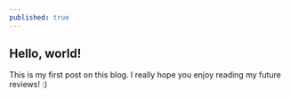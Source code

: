 ```yaml
---
published: true
---
```

## Hello, world!

This is my first post on this blog. I really hope you enjoy reading my future reviews! :)
